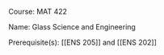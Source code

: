 




Course: MAT 422

Name: Glass Science and Engineering

Prerequisite(s): [[ENS 205]] and [[ENS 202]]